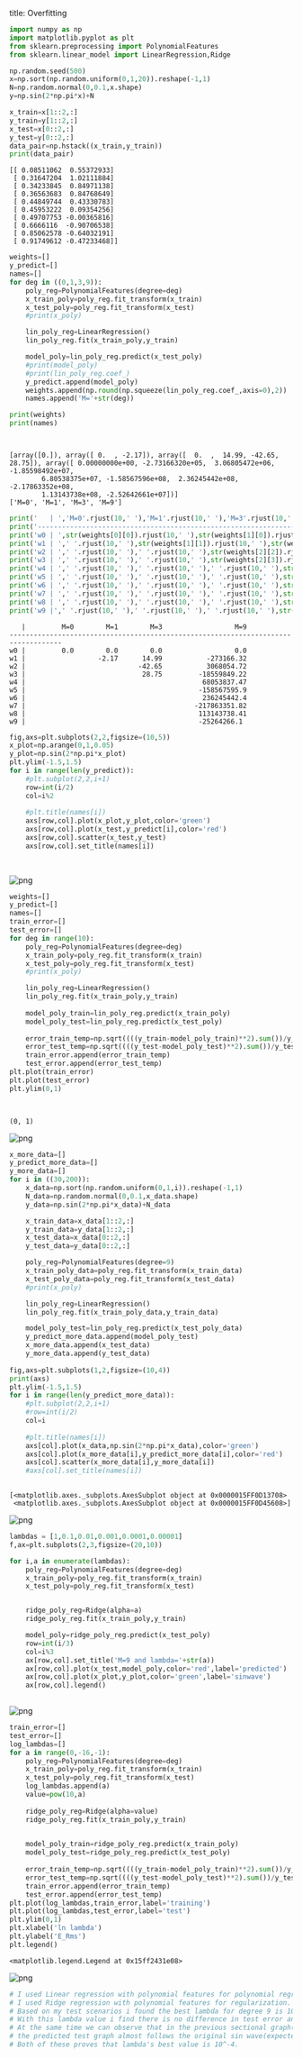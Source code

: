 title: Overfitting


```python
import numpy as np
import matplotlib.pyplot as plt
from sklearn.preprocessing import PolynomialFeatures
from sklearn.linear_model import LinearRegression,Ridge

np.random.seed(500)
x=np.sort(np.random.uniform(0,1,20)).reshape(-1,1)
N=np.random.normal(0,0.1,x.shape)
y=np.sin(2*np.pi*x)+N

x_train=x[1::2,:]
y_train=y[1::2,:]
x_test=x[0::2,:]
y_test=y[0::2,:]
data_pair=np.hstack((x_train,y_train)) 
print(data_pair)

```

    [[ 0.08511062  0.55372933]
     [ 0.31647204  1.02111884]
     [ 0.34233845  0.84971138]
     [ 0.36563683  0.84768649]
     [ 0.44849744  0.43330783]
     [ 0.45953222  0.09354256]
     [ 0.49707753 -0.00365816]
     [ 0.6666116  -0.90706538]
     [ 0.85062578 -0.64032191]
     [ 0.91749612 -0.47233468]]
    


```python
weights=[]
y_predict=[]
names=[]
for deg in ((0,1,3,9)):
    poly_reg=PolynomialFeatures(degree=deg)
    x_train_poly=poly_reg.fit_transform(x_train)
    x_test_poly=poly_reg.fit_transform(x_test)
    #print(x_poly)

    lin_poly_reg=LinearRegression()
    lin_poly_reg.fit(x_train_poly,y_train)

    model_poly=lin_poly_reg.predict(x_test_poly)
    #print(model_poly)
    #print(lin_poly_reg.coef_)
    y_predict.append(model_poly)
    weights.append(np.round(np.squeeze(lin_poly_reg.coef_,axis=0),2))
    names.append('M='+str(deg))

print(weights)
print(names)    




```

    [array([0.]), array([ 0.  , -2.17]), array([  0.  ,  14.99, -42.65,  28.75]), array([ 0.00000000e+00, -2.73166320e+05,  3.06805472e+06, -1.85598492e+07,
            6.80538375e+07, -1.58567596e+08,  2.36245442e+08, -2.17863352e+08,
            1.13143738e+08, -2.52642661e+07])]
    ['M=0', 'M=1', 'M=3', 'M=9']
    


```python
print('   | ','M=0'.rjust(10,' '),'M=1'.rjust(10,' '),'M=3'.rjust(10,' '),'M=9'.rjust(20,' '))
print('-----------------------------------------------------------------------------------')
print('w0 | ',str(weights[0][0]).rjust(10,' '),str(weights[1][0]).rjust(10,' '),str(weights[2][0]).rjust(10,' '),str(weights[3][0]).rjust(20,' '))
print('w1 | ',' '.rjust(10,' '),str(weights[1][1]).rjust(10,' '),str(weights[2][1]).rjust(10,' '),str(weights[3][1]).rjust(20,' '))
print('w2 | ',' '.rjust(10,' '),' '.rjust(10,' '),str(weights[2][2]).rjust(10,' '),str(weights[3][2]).rjust(20,' '))
print('w3 | ',' '.rjust(10,' '),' '.rjust(10,' '),str(weights[2][3]).rjust(10,' '),str(weights[3][3]).rjust(20,' '))
print('w4 | ',' '.rjust(10,' '),' '.rjust(10,' '),' '.rjust(10,' '),str(weights[3][4]).rjust(20,' '))
print('w5 | ',' '.rjust(10,' '),' '.rjust(10,' '),' '.rjust(10,' '),str(weights[3][5]).rjust(20,' '))
print('w6 | ',' '.rjust(10,' '),' '.rjust(10,' '),' '.rjust(10,' '),str(weights[3][6]).rjust(20,' '))
print('w7 | ',' '.rjust(10,' '),' '.rjust(10,' '),' '.rjust(10,' '),str(weights[3][7]).rjust(20,' '))
print('w8 | ',' '.rjust(10,' '),' '.rjust(10,' '),' '.rjust(10,' '),str(weights[3][8]).rjust(20,' '))
print('w9 |',' '.rjust(10,' '),' '.rjust(10,' '),' '.rjust(10,' '),str(weights[3][9]).rjust(20,' '))
```

       |         M=0        M=1        M=3                  M=9
    -----------------------------------------------------------------------------------
    w0 |         0.0        0.0        0.0                  0.0
    w1 |                  -2.17      14.99           -273166.32
    w2 |                            -42.65           3068054.72
    w3 |                             28.75         -18559849.22
    w4 |                                            68053837.47
    w5 |                                           -158567595.9
    w6 |                                            236245442.4
    w7 |                                          -217863351.82
    w8 |                                           113143738.41
    w9 |                                           -25264266.1
    


```python
fig,axs=plt.subplots(2,2,figsize=(10,5))
x_plot=np.arange(0,1,0.05)
y_plot=np.sin(2*np.pi*x_plot)
plt.ylim(-1.5,1.5)
for i in range(len(y_predict)):
    #plt.subplot(2,2,i+1)
    row=int(i/2)
    col=i%2
    
    #plt.title(names[i])
    axs[row,col].plot(x_plot,y_plot,color='green')
    axs[row,col].plot(x_test,y_predict[i],color='red')
    axs[row,col].scatter(x_test,y_test)
    axs[row,col].set_title(names[i])
   
   
```


![png](./Suravajhula_01_4_0.png)



```python
weights=[]
y_predict=[]
names=[]
train_error=[]
test_error=[]
for deg in range(10):
    poly_reg=PolynomialFeatures(degree=deg)
    x_train_poly=poly_reg.fit_transform(x_train)
    x_test_poly=poly_reg.fit_transform(x_test)
    #print(x_poly)

    lin_poly_reg=LinearRegression()
    lin_poly_reg.fit(x_train_poly,y_train)
    
    model_poly_train=lin_poly_reg.predict(x_train_poly)
    model_poly_test=lin_poly_reg.predict(x_test_poly)
    
    error_train_temp=np.sqrt((((y_train-model_poly_train)**2).sum())/y_train.shape[0])
    error_test_temp=np.sqrt((((y_test-model_poly_test)**2).sum())/y_test.shape[0])
    train_error.append(error_train_temp)
    test_error.append(error_test_temp)
plt.plot(train_error)
plt.plot(test_error)
plt.ylim(0,1)

    

```




    (0, 1)




![png](./Suravajhula_01_5_1.png)



```python
x_more_data=[]
y_predict_more_data=[]
y_more_data=[]
for i in ((30,200)):    
    x_data=np.sort(np.random.uniform(0,1,i)).reshape(-1,1)
    N_data=np.random.normal(0,0.1,x_data.shape)
    y_data=np.sin(2*np.pi*x_data)+N_data

    x_train_data=x_data[1::2,:]
    y_train_data=y_data[1::2,:]
    x_test_data=x_data[0::2,:]
    y_test_data=y_data[0::2,:]

    poly_reg=PolynomialFeatures(degree=9)
    x_train_poly_data=poly_reg.fit_transform(x_train_data)
    x_test_poly_data=poly_reg.fit_transform(x_test_data)
    #print(x_poly)

    lin_poly_reg=LinearRegression()
    lin_poly_reg.fit(x_train_poly_data,y_train_data)

    model_poly_test=lin_poly_reg.predict(x_test_poly_data)
    y_predict_more_data.append(model_poly_test)
    x_more_data.append(x_test_data)
    y_more_data.append(y_test_data)
    
fig,axs=plt.subplots(1,2,figsize=(10,4))
print(axs)
plt.ylim(-1.5,1.5)
for i in range(len(y_predict_more_data)):
    #plt.subplot(2,2,i+1)
    #row=int(i/2)
    col=i
    
    #plt.title(names[i])
    axs[col].plot(x_data,np.sin(2*np.pi*x_data),color='green')
    axs[col].plot(x_more_data[i],y_predict_more_data[i],color='red')
    axs[col].scatter(x_more_data[i],y_more_data[i])
    #axs[col].set_title(names[i])
   
```

    [<matplotlib.axes._subplots.AxesSubplot object at 0x0000015FF0D13708>
     <matplotlib.axes._subplots.AxesSubplot object at 0x0000015FF0D45608>]
    


![png](./Suravajhula_01_6_1.png)



```python
lambdas = [1,0.1,0.01,0.001,0.0001,0.00001]
f,ax=plt.subplots(2,3,figsize=(20,10))

for i,a in enumerate(lambdas):
    poly_reg=PolynomialFeatures(degree=deg)
    x_train_poly=poly_reg.fit_transform(x_train)
    x_test_poly=poly_reg.fit_transform(x_test)


    ridge_poly_reg=Ridge(alpha=a)
    ridge_poly_reg.fit(x_train_poly,y_train)

    model_poly=ridge_poly_reg.predict(x_test_poly)
    row=int(i/3)
    col=i%3
    ax[row,col].set_title('M=9 and lambda='+str(a))
    ax[row,col].plot(x_test,model_poly,color='red',label='predicted')
    ax[row,col].plot(x_plot,y_plot,color='green',label='sinwave')
    ax[row,col].legend()
    

```


![png](./Suravajhula_01_7_0.png)



```python
train_error=[]
test_error=[]
log_lambdas=[]
for a in range(0,-16,-1):
    poly_reg=PolynomialFeatures(degree=deg)
    x_train_poly=poly_reg.fit_transform(x_train)
    x_test_poly=poly_reg.fit_transform(x_test)
    log_lambdas.append(a)
    value=pow(10,a)
   
    ridge_poly_reg=Ridge(alpha=value)
    ridge_poly_reg.fit(x_train_poly,y_train)
    

    model_poly_train=ridge_poly_reg.predict(x_train_poly)
    model_poly_test=ridge_poly_reg.predict(x_test_poly)
    
    error_train_temp=np.sqrt((((y_train-model_poly_train)**2).sum())/y_train.shape[0])
    error_test_temp=np.sqrt((((y_test-model_poly_test)**2).sum())/y_test.shape[0])
    train_error.append(error_train_temp)
    test_error.append(error_test_temp)
plt.plot(log_lambdas,train_error,label='training')
plt.plot(log_lambdas,test_error,label='test')
plt.ylim(0,1)
plt.xlabel('ln lambda')
plt.ylabel('E_Rms')
plt.legend()
```




    <matplotlib.legend.Legend at 0x15ff2431e08>




![png](./Suravajhula_01_8_1.png)



```python
# I used Linear regression with polynomial features for polynomial regression.
# I used Ridge regression with polynomial features for regularization.
# Based on my test scenarios i found the best lambda for degree 9 is 10^-4(0.0001),
# With this lambda value i find there is no difference in test error and train error.
# At the same time we can observe that in the previous sectional graph(i.e.,for different lambdas) also 
# the predicted test graph almost follows the original sin wave(expected data).
# Both of these proves that lambda's best value is 10^-4.
```


